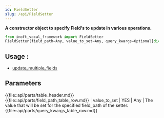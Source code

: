 ```yaml
---
id: FieldSetter
slug: /api/FieldSetter
---
```


**A constructor object to specify Field's to update in various operations.**

```python
from inoft_vocal_framework import FieldSetter
FieldSetter(field_path=Any, value_to_set=Any, query_kwargs=Optional[dict])
```

## Usage :
- [update_multiple_fields](../api/update_multiple_fields.md)

## Parameters

{{file::api/parts/table_header.md}}
{{file::api/parts/field_path_table_row.md}}
| value_to_set  | YES      | Any  | The value that will be set for the specified field_path of the setter.
{{file::api/parts/query_kwargs_table_row.md}}

 